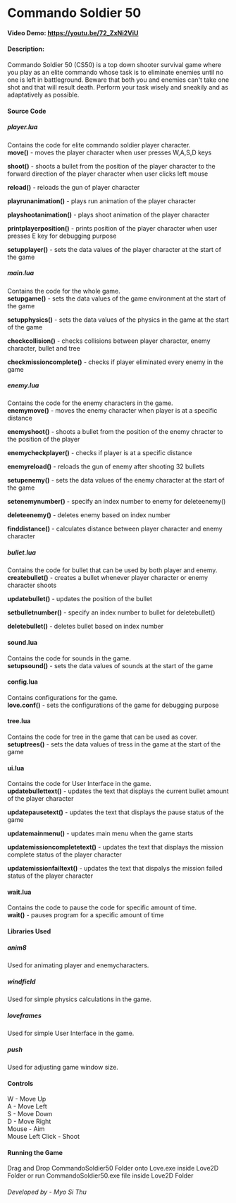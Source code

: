 # Commando Soldier 50
#### Video Demo: https://youtu.be/72_ZxNi2ViU
#### Description:
Commando Soldier 50 (CS50) is a top down shooter survival game where you play as an elite commando whose task is to eliminate enemies until no one is left in battleground.
Beware that both you and enemies can't take one shot and that will result death.
Perform your task wisely and sneakily and as adaptatively as possible.

#### Source Code
##### player.lua
Contains the code for elite commando soldier player character.\
**move()** - moves the player character when user presses W,A,S,D keys

**shoot()** - shoots a bullet from the position of the player character to the forward direction of the player character when user clicks left mouse

**reload()** - reloads the gun of player character

**playrunanimation()** - plays run animation of the player character

**playshootanimation()** - plays shoot animation of the player character

**printplayerposition()** - prints position of the player character when user presses E key for debugging purpose

**setupplayer()** - sets the data values of the player character at the start of the game


#####  main.lua
Contains the code for the whole game. \
**setupgame()** - sets the data values of the game environment at the start of the game

**setupphysics()** - sets the data values of the physics in the game at the start of the game

**checkcollision()** - checks collisions between player character, enemy character, bullet and tree

**checkmissioncomplete()** - checks if player eliminated every enemy in the game

##### enemy.lua
Contains the code for the enemy characters in the game. \
**enemymove()** - moves the enemy character when player is at a specific distance

**enemyshoot()** - shoots a bullet from the position of the enemy chracter to the position of the player

**enemycheckplayer()** - checks if player is at a specific distance

**enemyreload()** - reloads the gun of enemy after shooting 32 bullets

**setupenemy()** - sets the data values of the enemy character at the start of the game

**setenemynumber()** - specify an index number to enemy for deleteenemy()

**deleteenemy()** - deletes enemy based on index number

**finddistance()** - calculates distance between player character and enemy character

##### bullet.lua
Contains the code for bullet that can be used by both player and enemy. \
**createbullet()** - creates a bullet whenever player character or enemy character shoots

**updatebullet()** - updates the position of the bullet

**setbulletnumber()** - specify an index number to bullet for deletebullet()

**deletebullet()** - deletes bullet based on index number

#### sound.lua
Contains the code for sounds in the game. \
**setupsound()** - sets the data values of sounds at the start of the game

#### config.lua
Contains configurations for the game. \
**love.conf()** - sets the configurations of the game for debugging purpose

#### tree.lua
Contains the code for tree in the game that can be used as cover. \
**setuptrees()** - sets the data values of tress in the game at the start of the game

#### ui.lua
Contains the code for User Interface in the game. \
**updatebullettext()** - updates the text that displays the current bullet amount of the player character

**updatepausetext()** - updates the text that displays the pause status of the game

**updatemainmenu()** - updates main menu when  the game starts

**updatemissioncompletetext()** - updates the text that displays the mission complete status of the player character

**updatemissionfailtext()** - updates the text that dispalys the mission failed status of the player character
#### wait.lua
Contains the code to pause the code for specific amount of time. \
**wait()** - pauses program for a specific amount of time


#### Libraries Used
##### anim8
Used for animating player and enemycharacters.
##### windfield
Used for simple physics calculations in the game.
##### loveframes
Used for simple User Interface in the game.
##### push
Used for adjusting game window size.
#### Controls
W - Move Up\
A - Move Left\
S - Move Down\
D - Move Right\
Mouse - Aim\
Mouse Left Click - Shoot

#### Running the Game
Drag and Drop CommandoSoldier50 Folder onto Love.exe inside Love2D Folder or run CommandoSoldier50.exe file inside Love2D Folder

###### Developed by - Myo Si Thu
